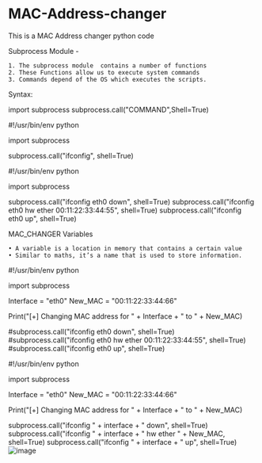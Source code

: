 # MAC-Address-changer
This is a MAC Address changer python code







Subprocess Module - 

	1. The subprocess module  contains a number of functions
	2. These Functions allow us to execute system commands
	3. Commands depend of the OS which executes the scripts.

Syntax:

import subprocess
subprocess.call("COMMAND",Shell=True)


#!/usr/bin/env python

import subprocess

subprocess.call("ifconfig", shell=True)




#!/usr/bin/env python

import subprocess

subprocess.call("ifconfig eth0 down", shell=True)
subprocess.call("ifconfig eth0 hw ether 00:11:22:33:44:55", shell=True)
subprocess.call("ifconfig eth0 up", shell=True)


MAC_CHANGER Variables

	• A variable is a location in memory that contains a certain value
	• Similar to maths, it’s a name that is used to store information.


#!/usr/bin/env python

import subprocess

Interface = "eth0"
New_MAC = "00:11:22:33:44:66"

Print("[+] Changing MAC address for " + Interface + " to " + New_MAC)

#subprocess.call("ifconfig eth0 down", shell=True)
#subprocess.call("ifconfig eth0 hw ether 00:11:22:33:44:55", shell=True)
#subprocess.call("ifconfig eth0 up", shell=True)





#!/usr/bin/env python

import subprocess

Interface = "eth0"
New_MAC = "00:11:22:33:44:66"

Print("[+] Changing MAC address for " + Interface + " to " + New_MAC)

subprocess.call("ifconfig " + interface + " down", shell=True)
subprocess.call("ifconfig " + interface + " hw ether " + New_MAC, shell=True)
subprocess.call("ifconfig " + interface + " up", shell=True)
![image](https://github.com/user-attachments/assets/11029131-7fd3-4526-b9e5-78f57aabc9c8)
